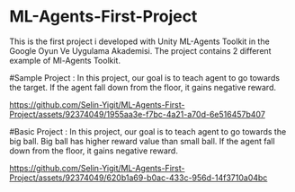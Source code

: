 # ML-Agents-First-Project
This is the first project i developed with Unity ML-Agents Toolkit in the Google Oyun Ve Uygulama Akademisi. The project contains 2 different example of Ml-Agents Toolkit.

#Sample Project :
In this project, our goal is to teach agent to go towards the target. If the agent fall down from the floor, it gains negative reward.

https://github.com/Selin-Yigit/ML-Agents-First-Project/assets/92374049/1955aa3e-f7bc-4a21-a70d-6e516457b407

#Basic Project :
In this project, our goal is to teach agent to go towards the big ball. Big ball has higher reward value than small ball. If the agent fall down from the floor, it gains negative reward.

https://github.com/Selin-Yigit/ML-Agents-First-Project/assets/92374049/620b1a69-b0ac-433c-956d-14f3710a04bc

